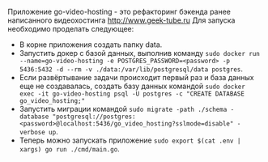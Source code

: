 Приложение go-video-hosting - это рефакторинг бэкенда ранее написанного видеохостинга http://www.geek-tube.ru
Для запуска необходимо проделать следующее:

- В корне приложения создать папку data.
- Запустить докер с базой данных, выполнив команду
  `sudo docker run --name=go-video-hosting -e POSTGRES_PASSWORD=<password> -p 5436:5432 -d --rm -v ./data:/var/lib/postgresql/data postgres`.
- Если развёртывание задачи происходит первый раз и база данных еще не создавалась, создать базу данных командой `sudo docker exec -it go-video-hosting psql -U postgres -c "CREATE DATABASE go_video_hosting;"`
- Запустить миграции командой `sudo migrate -path ./schema -database "postgresql://postgres:<password>@localhost:5436/go_video_hosting?sslmode=disable" -verbose up`.
- Теперь можно запускать приложение `sudo export $(cat .env | xargs) go run ./cmd/main.go`.
